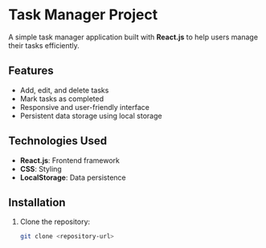 # Task Manager Project

A simple task manager application built with **React.js** to help users manage their tasks efficiently.

## Features

- Add, edit, and delete tasks
- Mark tasks as completed
- Responsive and user-friendly interface
- Persistent data storage using local storage

## Technologies Used

- **React.js**: Frontend framework
- **CSS**: Styling
- **LocalStorage**: Data persistence

## Installation

1. Clone the repository:
   ```bash
   git clone <repository-url>
